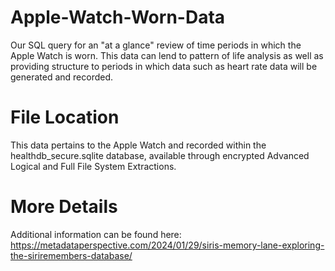 # Apple-Watch-Worn-Data
Our SQL query for an "at a glance" review of time periods in which the Apple Watch is worn. This data can lend to pattern of life analysis as well as providing structure to periods in which data such as heart rate data will be generated and recorded.

# File Location
This data pertains to the Apple Watch and recorded within the healthdb_secure.sqlite database, available through encrypted Advanced Logical and Full File System Extractions.

# More Details
Additional information can be found here: https://metadataperspective.com/2024/01/29/siris-memory-lane-exploring-the-siriremembers-database/
